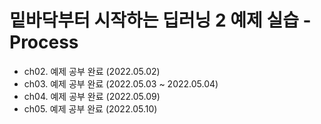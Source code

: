 # 밑바닥부터 시작하는 딥러닝 2 예제 실습 - Process
- ch02. 예제 공부 완료 (2022.05.02)
- ch03. 예제 공부 완료 (2022.05.03 ~ 2022.05.04)
- ch04. 예제 공부 완료 (2022.05.09)
- ch05. 예제 공부 완료 (2022.05.10)